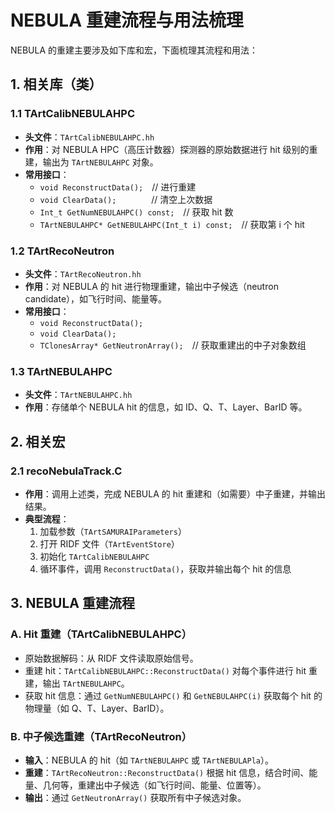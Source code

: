 # NEBULA 重建流程与用法梳理

NEBULA 的重建主要涉及如下库和宏，下面梳理其流程和用法：

## 1. 相关库（类）

### 1.1 TArtCalibNEBULAHPC

- **头文件**：`TArtCalibNEBULAHPC.hh`
- **作用**：对 NEBULA HPC（高压计数器）探测器的原始数据进行 hit 级别的重建，输出为 `TArtNEBULAHPC` 对象。
- **常用接口**：
  - `void ReconstructData();` // 进行重建
  - `void ClearData();`    // 清空上次数据
  - `Int_t GetNumNEBULAHPC() const;` // 获取 hit 数
  - `TArtNEBULAHPC* GetNEBULAHPC(Int_t i) const;` // 获取第 i 个 hit

### 1.2 TArtRecoNeutron

- **头文件**：`TArtRecoNeutron.hh`
- **作用**：对 NEBULA 的 hit 进行物理重建，输出中子候选（neutron candidate），如飞行时间、能量等。
- **常用接口**：
  - `void ReconstructData();`
  - `void ClearData();`
  - `TClonesArray* GetNeutronArray();` // 获取重建出的中子对象数组

### 1.3 TArtNEBULAHPC

- **头文件**：`TArtNEBULAHPC.hh`
- **作用**：存储单个 NEBULA hit 的信息，如 ID、Q、T、Layer、BarID 等。

## 2. 相关宏

### 2.1 recoNebulaTrack.C

- **作用**：调用上述类，完成 NEBULA 的 hit 重建和（如需要）中子重建，并输出结果。
- **典型流程**：
  1. 加载参数（`TArtSAMURAIParameters`）
  2. 打开 RIDF 文件（`TArtEventStore`）
  3. 初始化 `TArtCalibNEBULAHPC`
  4. 循环事件，调用 `ReconstructData()`，获取并输出每个 hit 的信息

## 3. NEBULA 重建流程

### A. Hit 重建（TArtCalibNEBULAHPC）

- 原始数据解码：从 RIDF 文件读取原始信号。
- 重建 hit：`TArtCalibNEBULAHPC::ReconstructData()` 对每个事件进行 hit 重建，输出 `TArtNEBULAHPC`。
- 获取 hit 信息：通过 `GetNumNEBULAHPC()` 和 `GetNEBULAHPC(i)` 获取每个 hit 的物理量（如 Q、T、Layer、BarID）。

### B. 中子候选重建（TArtRecoNeutron）

- **输入**：NEBULA 的 hit（如 `TArtNEBULAHPC` 或 `TArtNEBULAPla`）。
- **重建**：`TArtRecoNeutron::ReconstructData()` 根据 hit 信息，结合时间、能量、几何等，重建出中子候选（如飞行时间、能量、位置等）。
- **输出**：通过 `GetNeutronArray()` 获取所有中子候选对象。